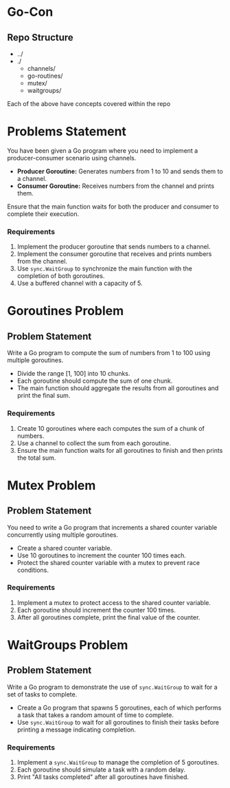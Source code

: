 # Go-Con

## Repo Structure

- ../
- ./
  - channels/
  - go-routines/
  - mutex/
  - waitgroups/

Each of the above have concepts covered within the repo

# Problems Statement

You have been given a Go program where you need to implement a producer-consumer scenario using channels. 

- **Producer Goroutine:** Generates numbers from 1 to 10 and sends them to a channel.
- **Consumer Goroutine:** Receives numbers from the channel and prints them.

Ensure that the main function waits for both the producer and consumer to complete their execution.

### Requirements

1. Implement the producer goroutine that sends numbers to a channel.
2. Implement the consumer goroutine that receives and prints numbers from the channel.
3. Use `sync.WaitGroup` to synchronize the main function with the completion of both goroutines.
4. Use a buffered channel with a capacity of 5.


# Goroutines Problem

## Problem Statement

Write a Go program to compute the sum of numbers from 1 to 100 using multiple goroutines.

- Divide the range [1, 100] into 10 chunks.
- Each goroutine should compute the sum of one chunk.
- The main function should aggregate the results from all goroutines and print the final sum.

### Requirements

1. Create 10 goroutines where each computes the sum of a chunk of numbers.
2. Use a channel to collect the sum from each goroutine.
3. Ensure the main function waits for all goroutines to finish and then prints the total sum.


# Mutex Problem

## Problem Statement

You need to write a Go program that increments a shared counter variable concurrently using multiple goroutines.

- Create a shared counter variable.
- Use 10 goroutines to increment the counter 100 times each.
- Protect the shared counter variable with a mutex to prevent race conditions.

### Requirements

1. Implement a mutex to protect access to the shared counter variable.
2. Each goroutine should increment the counter 100 times.
3. After all goroutines complete, print the final value of the counter.

# WaitGroups Problem

## Problem Statement

Write a Go program to demonstrate the use of `sync.WaitGroup` to wait for a set of tasks to complete.

- Create a Go program that spawns 5 goroutines, each of which performs a task that takes a random amount of time to complete.
- Use `sync.WaitGroup` to wait for all goroutines to finish their tasks before printing a message indicating completion.

### Requirements

1. Implement a `sync.WaitGroup` to manage the completion of 5 goroutines.
2. Each goroutine should simulate a task with a random delay.
3. Print "All tasks completed" after all goroutines have finished.
